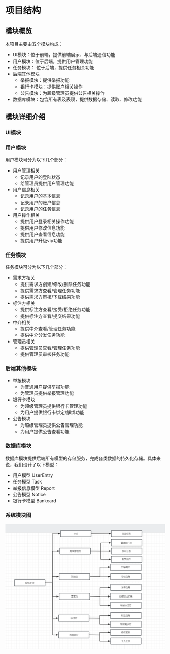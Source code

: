 # 项目结构
## 模块概览
本项目主要由五个模块构成：

- UI模块：位于前端，提供前端展示、与后端通信功能
- 用户模块：位于后端，提供用户管理功能
- 任务模块： 位于后端，提供任务相关功能
- 后端其他模块
    - 举报模块：提供举报功能
    - 银行卡模块：提供账户相关操作
    - 公告模块：为超级管理员提供公告相关操作
- 数据库模块：包含所有表及表项，提供数据存储、读取、修改功能
## 模块详细介绍
### UI模块
### 用户模块
用户模块可分为以下几个部分：

- 用户管理相关
    - 记录用户的登陆状态
    - 给管理员提供用户管理功能
- 用户信息相关
    - 记录用户的基本信息
    - 记录用户的账户信息
    - 记录用户的任务信息
- 用户操作相关
    - 提供用户登录相关操作功能
    - 提供用户修改信息功能
    - 提供用户查看信息功能
    - 提供用户升级vip功能

### 任务模块
任务模块可分为以下几个部分：

- 需求方相关
    - 提供需求方创建/修改/删除任务功能
    - 提供需求方查看/管理任务功能
    - 提供需求方审核/下载结果功能
- 标注方相关
    - 提供标注方查看/接受/拒绝任务功能
    - 提供标注方查看/提交结果功能
- 中介相关
    - 提供中介查看/管理任务功能
    - 提供中介分发任务功能
- 管理员相关
    - 提供管理员查看/管理任务功能
    - 提供管理员审核任务功能

### 后端其他模块
- 举报模块
    - 为普通用户提供举报功能
    - 为管理员提供举报管理功能
- 银行卡模块
    - 为超级管理员提供银行卡管理功能
    - 为用户提供银行卡绑定/解绑功能
- 公告模块
    - 为超级管理员提供公告管理功能
    - 为用户提供公告查看功能
  
### 数据库模块
数据库模块提供后端所有模型的存储服务，完成各类数据的持久化存储。具体来说，我们设计了以下模型：

- 用户模型 UserEntry
- 任务模型 Task
- 举报信息模型 Report
- 公告模型 Notice
- 银行卡模型 Bankcard

### 系统模块图

![系统结构图](images/struct.png)
